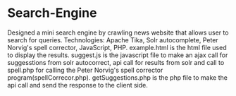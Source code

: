# Search-Engine
Designed a mini search engine by crawling news website that allows user to search for queries.
Technologies: Apache Tika, Solr autocomplete, Peter Norvig's spell corrector, JavaScript, PHP.
example.html is the html file used to display the results.
suggest.js is the javascript file to make an ajax call for suggesstions from solr autocorrect, api call for results from solr and call to 
spell.php for calling the Peter Norvig's spell corrector program(spellCorrecor.php).
getSuggestions.php is the php file to make the api call and send the response to the client side.

